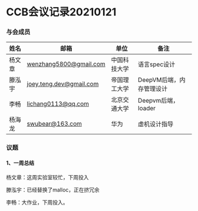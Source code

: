 # CCB会议记录20210121

### 与会成员

| 姓名   | 邮箱                                                      | 单位         | 备注                     |
| ------ | --------------------------------------------------------- | ------------ | ------------------------ |
| 杨文章 | [wenzhang5800@gmail.com](mailto:wenzhang5800@gmail.com)   | 中国科技大学 | 语言spec设计             |
| 滕泓宇 | [joey.teng.dev@gmail.com](mailto:joey.teng.dev@gmail.com) | 帝国理工大学 | DeepVM后端，内存管理设计 |
| 李畅   | [lichang0113@qq.com](mailto:lichang0113@qq.com)           | 北京交通大学 | Deepvm后端，loader       |
| 杨海龙 | [swubear@163.com](mailto:swubear@163.com)                 | 华为         | 虚机设计指导             |

### 议题

#### 1、一周总结

杨文章：这周实验室较忙，下周投入

滕泓宇：已经替换了malloc，正在挤冗余

李畅：大作业，下周投入。